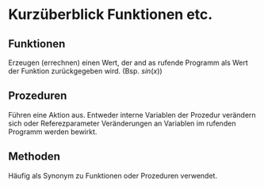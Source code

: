 # Kurzüberblick Funktionen etc.

## Funktionen
Erzeugen (errechnen) einen Wert, der and as rufende Programm als Wert der Funktion zurückgegeben wird. (Bsp. $sin(x)$)

## Prozeduren
Führen eine Aktion aus. Entweder interne Variablen der Prozedur verändern sich oder Referezparameter Veränderungen an Variablen im rufenden Programm werden bewirkt.

## Methoden
Häufig als Synonym zu Funktionen oder Prozeduren verwendet.